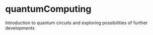 # quantumComputing
Introduction to quantum circuits and exploring possibilities of further developments
